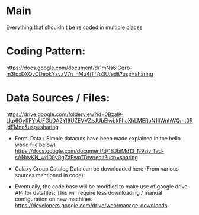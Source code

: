 # Main
Everything that shouldn't be re coded in multiple places

# Coding Pattern:
https://docs.google.com/document/d/1mNs6IGqrb-m3IpxDXQyCDeokYzvzV7n_nMu4jTf7p3U/edit?usp=sharing

# Data Sources / Files:
https://drive.google.com/folderview?id=0BzalK-Lkp6OyflFYbUFGbDA2Yl9UZEVVZzJUbElwbkFhaXhLMERoN1lIWnhWQmt0RjdEMnc&usp=sharing

* Fermi Data  ( Simple datacuts have been made explained in the hello world file below)
  https://docs.google.com/document/d/1BJbiMd13_N9ziyITad-sANxvKN_wdD9yRgZaFwoTDtw/edit?usp=sharing

* Galaxy Group Catalog Data can be downloaded here (From various sources mentioned in code):

* Eventually, the code base will be modified to make use of google drive API for datafiles:
  This will require less downloading / manual configuration on new machines
  https://developers.google.com/drive/web/manage-downloads


